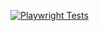 [![Playwright Tests](https://github.com/jegaro10-dgo/playwright-demo-tests/actions/workflows/ci.yml/badge.svg)](https://github.com/jegaro10-dgo/playwright-demo-tests/actions/workflows/ci.yml)
